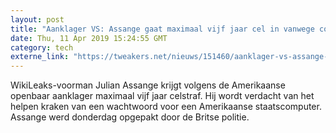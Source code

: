 ```yaml
---
layout: post
title: "Aanklager VS: Assange gaat maximaal vijf jaar cel in vanwege computerinbraak"
date: Thu, 11 Apr 2019 15:24:55 GMT
category: tech
externe_link: "https://tweakers.net/nieuws/151460/aanklager-vs-assange-gaat-maximaal-vijf-jaar-cel-in-vanwege-computerinbraak.html"
---
```


WikiLeaks-voorman Julian Assange krijgt volgens de Amerikaanse openbaar aanklager maximaal vijf jaar celstraf. Hij wordt verdacht van het helpen kraken van een wachtwoord voor een Amerikaanse staatscomputer. Assange werd donderdag opgepakt door de Britse politie.<img src="http://feeds.feedburner.com/~r/tweakers/mixed/~4/yhmphzs5d0s" height="1" width="1" alt=""/>

